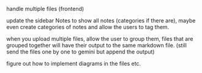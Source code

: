 


handle multiple files (frontend)

update the sidebar Notes to show all notes (categories if there are), maybe even create categories of notes and allow the users to tag them.

when you upload multiple files, allow the user to group them, files that are grouped together will have their output to the same markdown file. (still send the files one by one to gemini but append the output)


figure out how to implement diagrams in the files etc.
